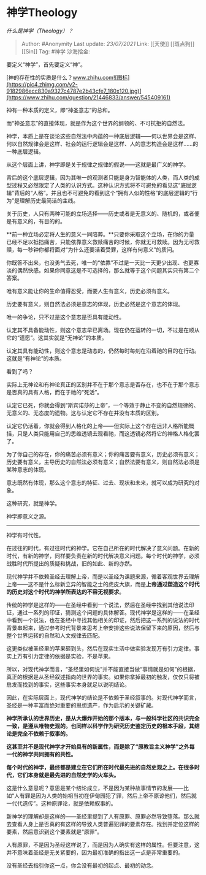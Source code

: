 # 神学Theology
*什么是神学（Theology）？*

> Author:   #Anonymity
> Last update: *23/07/2021*
> Link: [[天使]] [[斑点狗]] [[Sin]]
> Tag: #神学
> 沙海拾金:

要定义“神学”，首先要定义“神”。

[神的存在性的实质是什么？​www.zhihu.com![图标](https://pic4.zhimg.com/v2-9182986ecc830a9327c4787e2b43cfe7_180x120.jpg)](https://www.zhihu.com/question/21446833/answer/545409161)

神有一种本质的定义，即“神圣意志”的总和。

而“神圣意志”的直接体现，就是作为这个世界的纲领的、不可抗拒的自然法。

神学，本质上是在谈论这些自然法中内蕴的一种底层逻辑——何以世界会是这样、何以自然规律会是这样、社会的运行逻辑会是这样、人的意志构造会是这样……的一种底层逻辑。

从这个层面上讲，神学即是关于规律之规律的假说——这就是最广义的神学。

背后的这个底层逻辑，因为其唯一的观测者只能是身为智能体的人类，而人类的成型过程又必然限定了人类的认识方式。这种认识方式将不可避免的看见这“底层逻辑”背后的“人格”。并且也不可避免的看到这个“拥有人似的性格”的底层逻辑的“行为”是理解历史最简洁的主线。

关于历史，人只有两种可能的立场选择——历史或者是无意义的、随机的，或者便是有意义的，有目的的。

**前一种立场必定将人生的意义一同陪葬。**只要你采取这个立场，在你的力量已经不足以抵挡痛苦，只能依靠意义救赎痛苦的时候，你就无可救赎。因为无可救赎，每一秒钟你都将面对“为什么还要活着受罪，这样有何意义”的质问。

你既答不出来，也没勇气去死，唯一的“依靠”不过是一天比一天更少出现、也更寡淡的偶然快感。如果你同意这是不可选择的，那么就等于这个问题其实只有第二个答案。

唯有意义能让你的生命值得忍受，而要人生有意义，历史必须有意义。

历史要有意义，则自然法必须是意志的体现，历史必然是这个意志的体现。

唯一的争论，只不过是这个意志是否具有能动性。

认定其不具备能动性，则这个意志早已离场。现在仍在运转的一切，不过是在顺从它的“遗愿”。这其实就是“无神论”的本质。

认定其具有能动性，则这个意志是动态的，仍然每时每刻在沿着祂的目的在行动。这就是“有神论”的本质。

看到了吗？

实际上无神论和有神论真正的区别并不在于那个意志是否存在，也不在于那个意志是否真的具有人格，而在于祂的“死活”。

认定它已死，你就会得到“斯宾诺莎的上帝”，一个等效于静止不变的自然规律的、无意义的、无态度的遗物。这与认定它不存在并没有本质的区别。

认定它仍活着，你就会得到人格化的上帝——但实际上这个存在远非人格所能概括，只是人类只能用自己的思维透镜去观看祂，而这透镜必然将它的神格人格化罢了。

为了你自己的存在，你的痛苦必须有意义；你的痛苦要有意义，历史必须有意义；历史要有意义，主导历史的自然法必须有意义；自然法要有意义，则自然法必须是某种意志的体现。

意志既然有体现，那么这个意志的特征、过去、现状和未来，就可以成为研究的对象。

这种研究，就是神学。

神学即意义之源。

---

神学有时代性。

在过往的时代，有过往时代的神学。它在自己所在的时代解决了意义问题。在新的时代，有新的神学，同样要负责在新的时代解决意义问题。每个时代的神学，必须战胜时代所提出的质疑和挑战，旧的如此、新的亦然。

现代神学并不依赖圣经去理解上帝，而是以圣经为课题来源，循着客观世界去理解上帝——这不是什么标新立异的智能之士的虎皮大旗，而是**上帝通过塑造这个时代的历史对这个时代的神学所表达的不容无视要求**。

传统的神学是这样的——在圣经中看到一个说法，然后在圣经中找到其他说法印证，通过一系列的印证，猜测这个问题的具体解答。现代神学是这样的——在圣经中看到一个说法，也在圣经中寻找其他相关的印证，然后把这一系列的说法的时代背景串起来，通过参考时代背景来思考上帝安排这些说法保留下来的原因，然后与整个世界运转的自然和人文规律去匹配。

这更类似被圣经里的苹果砸到头，然后在现实生活中做实验发现万有引力定律。事实上万有引力定律的依据是实验，不是苹果。

所以，对现代神学而言，“圣经里如何说”并不能直接当做“事情就是如何”的根据，真正的根据是从圣经叙述指向的世界的事实。如果你拿掉最初的触发，仅仅只将被启发而找到的事实，这些事实本身就足以说明结论。

因此，在实际层面上，现代神学的结论是不依赖于圣经叙事的。对现代神学而言，圣经是一种丰富而绝对重要的思想遗产，作为启示的关键矿藏。

**神学所承认的世界历史，是从大爆炸开始的那个版本，与一般科学社区的共识完全一致，是遵从唯物史观的。也同样以科学作为研究历史鉴定历史的根本手段，其结论是完全不依赖于叙事的。**

**这甚至并不是现代神学才开始具有的新属性，而是除了“原教旨主义神学”之外每一代的神学共同拥有的共性。**

**每个时代的神学，最终都是建立在它们所在时代最先进的自然史观之上。在很多时代，它们本身就是最先进的自然史学的火车头。**

这是什么意思呢？意思是某个结论成立，不是因为某种故事情节的发展——比如“人有罪是因为人类的始祖当初在伊甸园犯了罪，然后上帝不原谅他们，然后就一代代遗传”。这种原罪论，就是依赖叙事的。

新神学的理解却是这样的——圣经里提到了人有原罪、原罪必然导致堕落。那么就去查看人身上是否真的有这样的导致人类普遍犯罪的要素存在。找到并定位这样的要素，然后意识到这个要素就是“原罪”。

人有原罪，不是因为圣经这样说了，而是因为人确实有这样的属性。但要注意，这并不意味着圣经是无关紧要的，因为最初准确的指出这一点是非常重要的。

没有圣经去指引你这一点，你会没有最初的起点、最初的动念。
